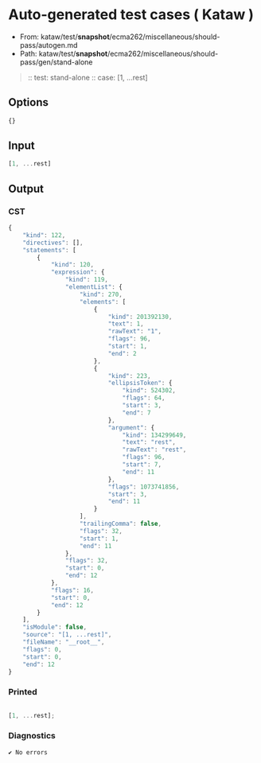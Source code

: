 # Auto-generated test cases ( Kataw )
- From: kataw/test/__snapshot__/ecma262/miscellaneous/should-pass/autogen.md
- Path: kataw/test/__snapshot__/ecma262/miscellaneous/should-pass/gen/stand-alone
> :: test: stand-alone
> :: case: [1, ...rest]
## Options

`````js
{}
`````
## Input

`````js
[1, ...rest]
`````
## Output

### CST

```javascript
{
    "kind": 122,
    "directives": [],
    "statements": [
        {
            "kind": 120,
            "expression": {
                "kind": 119,
                "elementList": {
                    "kind": 270,
                    "elements": [
                        {
                            "kind": 201392130,
                            "text": 1,
                            "rawText": "1",
                            "flags": 96,
                            "start": 1,
                            "end": 2
                        },
                        {
                            "kind": 223,
                            "ellipsisToken": {
                                "kind": 524302,
                                "flags": 64,
                                "start": 3,
                                "end": 7
                            },
                            "argument": {
                                "kind": 134299649,
                                "text": "rest",
                                "rawText": "rest",
                                "flags": 96,
                                "start": 7,
                                "end": 11
                            },
                            "flags": 1073741856,
                            "start": 3,
                            "end": 11
                        }
                    ],
                    "trailingComma": false,
                    "flags": 32,
                    "start": 1,
                    "end": 11
                },
                "flags": 32,
                "start": 0,
                "end": 12
            },
            "flags": 16,
            "start": 0,
            "end": 12
        }
    ],
    "isModule": false,
    "source": "[1, ...rest]",
    "fileName": "__root__",
    "flags": 0,
    "start": 0,
    "end": 12
}
```

### Printed

```javascript

[1, ...rest];
```

### Diagnostics

```javascript
✔ No errors
```

